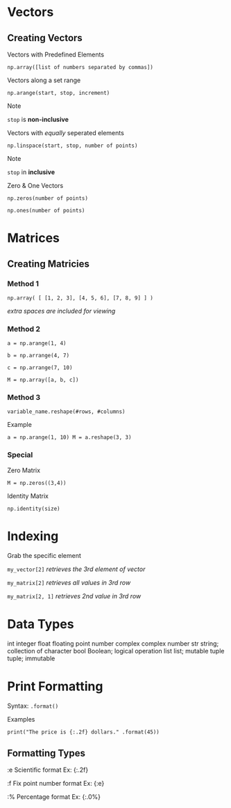 # Vectors
## Creating Vectors
Vectors with Predefined Elements

`np.array([list of numbers separated by commas])`


Vectors along a set range

`np.arange(start, stop, increment)`

> [!NOTE]
> `stop` is **non-inclusive**

Vectors with *equally* seperated elements 

`np.linspace(start, stop, number of points)`

> [!NOTE]
> `stop` in **inclusive**

 Zero & One Vectors

`np.zeros(number of points)`

`np.ones(number of points)`

# Matrices
## Creating Matricies
### Method 1

`np.array( [ [1, 2, 3], [4, 5, 6], [7, 8, 9] ] )`

*extra spaces are included for viewing*
### Method 2 

`a = np.arange(1, 4)`

`b = np.arrange(4, 7)`

`c = np.arrange(7, 10)`

`M = np.array([a, b, c])`

### Method 3

`variable_name.reshape(#rows, #columns)`

Example

`a = np.arange(1, 10)
M = a.reshape(3, 3)`

### Special
Zero Matrix

`M = np.zeros((3,4))`

Identity Matrix

`np.identity(size)`

# Indexing
Grab the specific element 

`my_vector[2]`  *retrieves the 3rd element of vector*

`my_matrix[2]`  *retrieves all values in 3rd row*

`my_matrix[2, 1]`   *retrieves 2nd value in 3rd row*

# Data Types
int     integer
float   floating point number
complex complex number
str     string; collection of character
bool    Boolean; logical operation
list    list; mutable
tuple   tuple; immutable

# Print Formatting
Syntax: `.format()`

Examples

`print("The price is {:.2f} dollars." .format(45))`

## Formatting Types
:e  Scientific format   Ex: {:.2f}

:f  Fix point number format     Ex: {:e}

:%  Percentage format   Ex: {:.0%}


